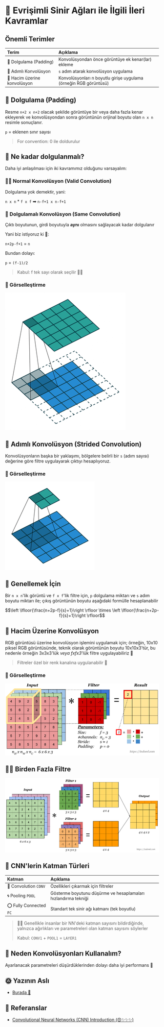 # 🌟 Evrişimli Sinir Ağları ile İlgili İleri Kavramlar

## Önemli Terimler

| Terim | Açıklama |
| :--- | :--- |
| 🔷 Dolgulama \(Padding\) | Konvolüsyondan önce görüntüye ek kenar\(lar\) ekleme |
| 🌠 Adımlı Konvolüsyon | `s` adım atarak konvolüsyon uygulama |
| 🏐 Hacim üzerine konvolüsyon | Konvolüsyonları n boyutlu girişe uygulama \(örneğin RGB görüntüsü\) |

## 🙌 Dolgulama \(Padding\)

Resme `n+2 x n+2` olacak şekilde görüntüye bir veya daha fazla kenar ekleyerek ve konvolüsyondan sonra görüntünün orijinal boyutu olan `n x n` resimle sonuçlanır.

`p` = eklenen sınır sayısı

> For convention: 0 ile doldurulur

## 🤔 Ne kadar dolgulanmalı?

Daha iyi anlaşılması için iki kavramımız olduğunu varsayalım:

### 🕵️‍♀️ Normal Konvolüsyon \(Valid Convolution\)

Dolgulama yok demektir, yani:

`n x n` \* `f x f` ➡ `n-f+1 x n-f+1`

### 🥽 Dolgulamalı Konvolüsyon \(Same Convolution\)

Çıktı boyutunun, girdi boyutuyla **aynı** olmasını sağlayacak kadar dolgulanır

Yani biz istiyoruz ki 🧐:

`n+2p-f+1` = `n`

Bundan dolayı:

`p` = `(f-1)/2`

> Kabul: f tek sayı olarak seçilir 👩‍🚀

### 👀 Görselleştirme

![](../.gitbook/assets/Conv.gif)

## 🔢 Adımlı Konvolüsyon \(Strided Convolution\)

Konvolüsyonların başka bir yaklaşımı, bölgelere belirli bir `s` \(adım sayısı\) değerine göre filtre uygulayarak çıktıyı hesaplıyoruz.

### 👀 Görselleştirme

![](../.gitbook/assets/StridedConv.gif)

## 🤗 Genellemek İçin

Bir `n x n`'lik görüntü ve `f x f`'lik filtre için, `p` dolgulama miktarı ve `s` adım boyutu miktarı ile; çıkış görüntünün boyutu aşağıdaki formülle hesaplanabilir

$$\left \lfloor{\frac{n+2p-f}{s}+1}\right \rfloor \times \left \lfloor{\frac{n+2p-f}{s}+1}\right \rfloor$$

## 🚀 Hacim Üzerine Konvolüsyon

RGB görüntüsü üzerine konvolüsyon işlemini uygulamak için; örneğin, 10x10 piksel RGB görüntüsünde, teknik olarak görüntünün boyutu 10x10x3'tür, bu nedenle örneğin 3x3x3'lük _veya fxfx3_'lük filtre uygulayabiliriz 🤳

> Filtreler özel bir renk kanalına uygulanabilir 🎨

### 👀 Görselleştirme

![](../.gitbook/assets/ConvVolume.png)

## 🤸‍♀️ Birden Fazla Filtre

![](../.gitbook/assets/ConvMulti.png)

## 🎨 CNN'lerin Katman Türleri

| Katman | Açıklama |
| :--- | :--- |
| 💫 Convolution `CONV` | Özellikleri çıkarmak için filtreler |
| 🌀 Pooling `POOL` | Gösterme boyutunu düşürme ve hesaplamaları hızlandırma tekniği |
| ⭕ Fully Connected `FC` | Standart tek sinir ağı katmanı \(tek boyutlu\) |

> 👩‍🏫 Genellikle insanlar bir NN'deki katman sayısını bildirdiğinde, yalnızca ağırlıkları ve parametreleri olan katman sayısını söylerler
>
> Kabul: `CONV1` + `POOL1` = `LAYER1`

## 🤔 Neden Konvolüsyonları Kullanalım?

Ayarlanacak parametreleri düşürdüklerinden dolayı daha iyi performans 💫

## 🌞 Yazının Aslı

* [Burada 🐾](https://dl.asmaamir.com/3-cnnconcepts/1-commonconcepts-p2)

## 🧐 Referanslar

* [Convolutional Neural Networks \(CNN\) Introduction \(😍✨✨✨\)](https://indoml.com/2018/03/07/student-notes-convolutional-neural-networks-cnn-introduction/)

